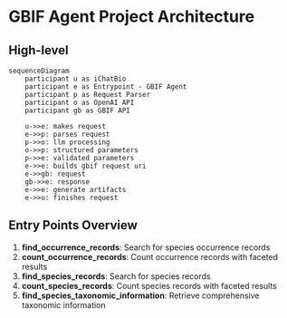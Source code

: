# GBIF Agent Project Architecture


## High-level

```mermaid
sequenceDiagram
    participant u as iChatBio
    participant e as Entrypoint - GBIF Agent
    participant p as Request Parser
    participant o as OpenAI API
    participant gb as GBIF API

    u->>e: makes request
    e->>p: parses request
    p->>o: llm processing
    o->>p: structured parameters
    p->>e: validated parameters
    e->>e: builds gbif request uri
    e->>gb: request
    gb->>e: response
    e->>e: generate artifacts
    e->>u: finishes request
```

## Entry Points Overview

1. **find_occurrence_records**: Search for species occurrence records
2. **count_occurrence_records**: Count occurrence records with faceted results
3. **find_species_records**: Search for species records
4. **count_species_records**: Count species records with faceted results
5. **find_species_taxonomic_information**: Retrieve comprehensive taxonomic information 
